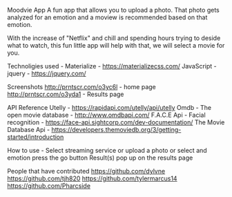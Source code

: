 

Moodvie App
A fun app that allows you to upload a photo. That photo gets analyzed for an emotion and a moview is recommended based on that emotion.


With the increase of "Netflix" and chill and spending hours trying to deside what to watch, this fun little app will help with that, we will select a movie for you.


Technoligies used - 
Materialize - https://materializecss.com/
JavaScript - 
jquery - https://jquery.com/


Screenshots
http://prntscr.com/o3yc6l - home page
http://prntscr.com/o3yda1 - Results page


API Reference
Utelly - https://rapidapi.com/utelly/api/utelly
Omdb - The open movie database - http://www.omdbapi.com/
F.A.C.E Api - Facial recognition - https://face-api.sightcorp.com/dev-documentation/
The Movie Database Api - https://developers.themoviedb.org/3/getting-started/introduction


How to use -
Select streaming service 
or upload a photo
or select and emotion 
press the go button
Result(s) pop up on the results page


People that have contributed
https://github.com/dylvne
https://github.com/tjh820
https://github.com/tylermarcus14
https://github.com/Pharcside

